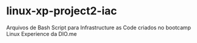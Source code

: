 # linux-xp-project2-iac
Arquivos de Bash Script para Infrastructure as Code criados no bootcamp Linux Experience da DIO.me 

